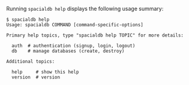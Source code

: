 Running `spacialdb help` displays the following usage summary:
```console
$ spacialdb help
Usage: spacialdb COMMAND [command-specific-options]

Primary help topics, type "spacialdb help TOPIC" for more details:

  auth  # authentication (signup, login, logout)
  db    # manage databases (create, destroy)

Additional topics:

  help     # show this help
  version  # version
```